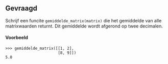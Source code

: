 ## Gevraagd
Schrijf een funcite `gemiddelde_matrix(matrix)` die het gemiddelde van alle matrixwaarden returnt. Dit gemiddelde wordt afgerond op twee decimalen.

#### Voorbeeld

```
>>> gemiddelde_matrix([[1, 2], 
                       [8, 9]])
5.0
```